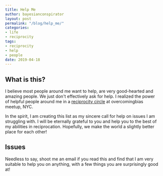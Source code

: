 ```yaml
---
title: Help Me
author: bayesianconspirator
layout: post
permalink: "/blog/help_me/"
categories:
- life
- reciprocity
tags:
- reciprocity
- help
- people
date: 2019-04-18
---
```


## What is this?
I believe most people around me want to help, are very good-hearted and amazing people. We just don't effectively ask for help. 
I realized the power of helpful people around me in a [reciprocity circle]() at overcomingbias meetup, NYC. 

In the spirit, I am creating this list as my sincere call for help on issues I am struggling with. I will be eternally grateful to you and
help you to the best of my abilities in reciprocation. Hopefully, we make the world a slightly better place for each other!
 
## Issues
 
 
 Needless to say, shoot me an email if you read this and find that I am very suitable to help you on anything, with a few things you are 
 surprisingly good at!